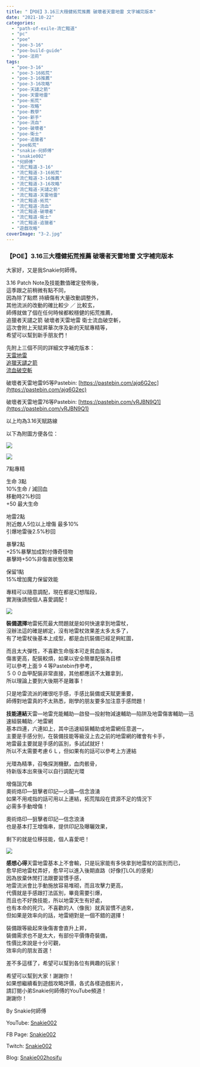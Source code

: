 ```yaml
---
title: "【POE】3.16三大穩健拓荒推薦 破壞者天雷地雷 文字補完版本"
date: "2021-10-22"
categories: 
  - "path-of-exile-流亡黯道"
  - "pc"
  - "poe"
  - "poe-3-16"
  - "poe-build-guide"
  - "poe-法術"
tags: 
  - "poe-3-16"
  - "poe-3-16拓荒"
  - "poe-3-16推薦"
  - "poe-3-16攻略"
  - "poe-天譴之箭"
  - "poe-天雷地雷"
  - "poe-拓荒"
  - "poe-攻略"
  - "poe-教學"
  - "poe-新手"
  - "poe-流血"
  - "poe-破壞者"
  - "poe-衛士"
  - "poe-追獵者"
  - "poe拓荒"
  - "snakie-何師傅"
  - "snakie002"
  - "何師傅"
  - "流亡黯道-3-16"
  - "流亡黯道-3-16拓荒"
  - "流亡黯道-3-16推薦"
  - "流亡黯道-3-16攻略"
  - "流亡黯道-天譴之箭"
  - "流亡黯道-天雷地雷"
  - "流亡黯道-拓荒"
  - "流亡黯道-流血"
  - "流亡黯道-破壞者"
  - "流亡黯道-衛士"
  - "流亡黯道-追獵者"
  - "遊戲攻略"
coverImage: "3-2.jpg"
---
```


### 【POE】3.16三大穩健拓荒推薦 破壞者天雷地雷 文字補完版本

  
大家好，又是我Snakie何師傅。  

  
3.16 Patch Note及技能數值確定發佈後，  
這季跟之前稍微有點不同，  
因為除了點燃 持續傷有大量改動調整外，  
其他流派的改動的確比較少 ／ 比較玄，  
師傅就做了個在任何時候都較穩健的拓荒推薦，  
追獵者天譴之箭 破壞者天雷地雷 衛士流血破空斬，  
這次會附上天賦昇華次序及新的天賦專精等，  
希望可以幫到新手朋友們！  

  
先附上三個不同的詳細文字補完版本：  
[天雷地雷](https://snakie002hosifu.blog/052-1/)  
[追獵天譴之箭](https://snakie002hosifu.blog/052-2/)  
[流血破空斬](https://snakie002hosifu.blog/052-3/)  

  
破壞者天雷地雷95等Pastebin: [https://pastebin.com/ajq6G2ec](https://pastebin.com/ajq6G2ec)  

  
破壞者天雷地雷76等Pastebin: [https://pastebin.com/vRJBN9Q1](https://pastebin.com/vRJBN9Q1)  

  
以上均為3.16天賦路線  

  
以下為附圖方便各位：  

  
![](WordPress/1-18-1024x516.png)  

  
![](WordPress/2-14.png)  

  
7點專精  

  
生命 3點  
10%生命 / 減回血  
移動時2%秒回  
+50 最大生命  

  
地雷2點  
附近敵人5位以上增傷 最多10%  
引爆地雷後2.5%秒回  

  
暴擊2點  
+25%暴擊加成對付傳奇怪物  
暴擊時+50%非傷害狀態效果  

  
保留1點  
15%增加魔力保留效能  

  
專精可以隨意調配，現在都是幻想階段，  
實測後請按個人喜愛調配！  

  
![](WordPress/3-10.png)  

  
**裝備選擇**地雷拓荒最大問題就是如何快速拿到地雷杖，  
沒辦法這的確是綁定，沒有地雷杖效果差太多太多了，  
有了地雷杖後基本上成型，都是血抗裝備已經足夠紅圖，  

  
而且太大彈性，不喜歡生命版本可走貧血版本，  
傷害更高，配裝較煩，如果以安全簡單配裝為目標  
可以參考上面９４等Pastebin作參考，  
５００血甲配裝非常直接，其他都應該不太難拿到，  
所以理論上要到大後期不是難事！  

  
只是地雷流派的確很吃手感，手感比裝備或天賦更重要，  
師傅對地雷真的不太熟悉，剛學的朋友要多加注意手感問題！  

  
**技能連結**天雷—地雷充能輔助—啟發—投射物減速輔助—陷阱及地雷傷害輔助—迅速組裝輔助／地雷網  
基本四連，六連如上，其中迅速組裝輔助或地雷網任意選一，  
主要是手感分別，在裝備技能等級沒上去之前的地雷網的確會有卡手，  
地雷最主要就是手感的區別，多試試就好！  
所以不太需要考慮６Ｌ，但如果有的話可以參考上方連結  

  
光環為精準，召喚探測機獸，血肉骸骨，  
待新版本出來後可以自行調配光環  

  
增傷詛咒串  
奧術烙印—狙擊者印記—火牆—信念浪湧  
如果不用戒指的話可用以上連結，拓荒階段在資源不足的情況下  
必需多手動增傷！  

  
奧術烙印—狙擊者印記—信念浪湧  
也是基本打王增傷串，提供印記及曝曬效果，  

  
剩下的就是位移技能，個人喜愛吧！  

  
![](WordPress/4-7.png)  

  
**感想心得**天雷地雷基本上不會輸，只是玩家能有多快拿到地雷杖的區別而已，  
愈早把地雷杖弄好，愈早可以進入後期直路（好像打LOL的感覺）  
因為放棄休閒打法跟要習慣手感，  
地雷流派會比手動施放容易堆砌，而且攻擊力更高，  
代價就是手感跟打法區別，畢竟需要引爆，  
而且也不好換技能，所以地雷天生有好處，  
也有本命的死穴，不喜歡的人（像我）就真習慣不過來，  
但如果是效率向的話，地雷絕對是一個不錯的選擇！  

  
裝備跟等級起來後傷害會直升上昇，  
裝備需求也不是太大，有部份平價傳奇裝備，  
性價比來說是十分可觀，  
效率向的朋友首選！  

  
差不多這樣了，希望可以幫到各位有興趣的玩家！  

  
希望可以幫到大家！謝謝你！  
如果想繼續看到遊戲攻略評價，各式各樣遊戲影片，  
請訂閱小弟Snakie何師傅的YouTube頻道！  
謝謝你！  

  
By Snakie何師傅  

  
YouTube: [Snakie002](https://www.youtube.com/c/Snakie002/)  

  
FB Page: [Snakie002](https://www.facebook.com/Snakie002/)  

  
Twitch: [Snakie002](https://www.twitch.tv/snakie002/)  

  
Blog: [Snakie002hosifu](https://snakie002hosifu.blog/)
